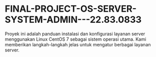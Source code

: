 # FINAL-PROJECT-OS-SERVER-SYSTEM-ADMIN---22.83.0833
Proyek ini adalah panduan instalasi dan konfigurasi layanan server menggunakan Linux CentOS 7 sebagai sistem operasi utama. Kami memberikan langkah-langkah jelas untuk mengatur berbagai layanan server.
